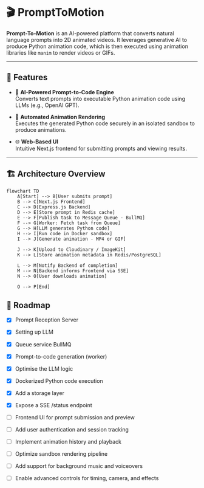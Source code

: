 # 🎬 PromptToMotion

**Prompt-To-Motion** is an AI-powered platform that converts natural language prompts into 2D animated videos. It leverages generative AI to produce Python animation code, which is then executed using animation libraries like `manim` to render videos or GIFs.

---

## 🚀 Features

- 🧠 **AI-Powered Prompt-to-Code Engine**  
  Converts text prompts into executable Python animation code using LLMs (e.g., OpenAI GPT).

- 🎥 **Automated Animation Rendering**  
  Executes the generated Python code securely in an isolated sandbox to produce animations.

- 🌐 **Web-Based UI**  
  Intuitive Next.js frontend for submitting prompts and viewing results.

---

## 🏗️ Architecture Overview

```mermaid
flowchart TD
    A[Start] --> B[User submits prompt]
    B --> C[Next.js Frontend]
    C --> D[Express.js Backend]
    D --> E[Store prompt in Redis cache]
    E --> F[Publish task to Message Queue - BullMQ]
    F --> G[Worker: Fetch task from Queue]
    G --> H[LLM generates Python code]
    H --> I[Run code in Docker sandbox]
    I --> J[Generate animation - MP4 or GIF]

    J --> K[Upload to Cloudinary / ImageKit]
    K --> L[Store animation metadata in Redis/PostgreSQL]

    L --> M[Notify Backend of completion]
    M --> N[Backend informs Frontend via SSE]
    N --> O[User downloads animation]

    O --> P[End]

```
## 📌 Roadmap

- [x] Prompt Reception Server
- [x] Setting up LLM
- [x] Queue service BullMQ 
- [x] Prompt-to-code generation (worker)
- [x] Optimise the LLM logic 
- [x] Dockerized Python code execution
- [x] Add a storage layer
- [x] Expose a SSE /status endpoint
- [ ] Frontend UI for prompt submission and preview
- [ ] Add user authentication and session tracking
- [ ] Implement animation history and playback
- [ ] Optimize sandbox rendering pipeline
- [ ] Add support for background music and voiceovers
- [ ] Enable advanced controls for timing, camera, and effects

